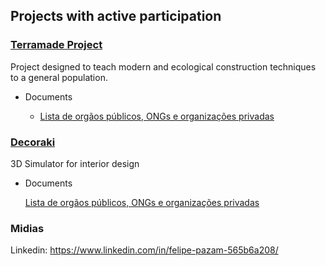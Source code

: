 ## Projects with active participation

### <a href="https://github.com/felipe-pazam/Projeto-Terramade">Terramade Project</a>

Project designed to teach modern and ecological construction techniques to a general population.
  
   * Documents
      
      * <a href="">Lista de orgãos públicos, ONGs e organizações privadas<a>
      
### <a href="https://github.com/felipe-pazam/Decoraki">Decoraki</a>

3D Simulator for interior design
  
   * Documents
      
      <a href="">Lista de orgãos públicos, ONGs e organizações privadas<a>
      <!--* <a href="https://abd.org.br/">Associação Brasileira de Design de Interiores (ABD)<a>-->

### Midias

Linkedin: https://www.linkedin.com/in/felipe-pazam-565b6a208/
